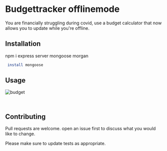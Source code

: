 # Budgettracker offlinemode

You are financially struggling during covid, use a budget calculator that now allows you to update while you're offline.

## Installation

npm i express server mongoose morgan

```bash
 install mongoose
```

## Usage
![budget](https://user-images.githubusercontent.com/68127279/112043770-a214b080-8b0e-11eb-8c8c-e66c4b7ecf7e.JPG)


```


```

## Contributing
Pull requests are welcome. open an issue first to discuss what you would like to change.

Please make sure to update tests as appropriate.
